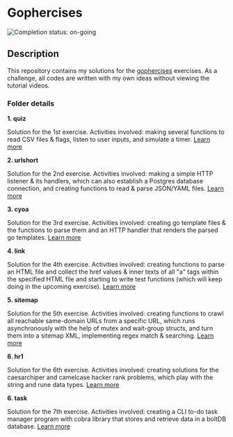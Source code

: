 # Gophercises

![Completion status: on-going](https://img.shields.io/badge/COMPLETION%20STATUS-ON--GOING-informational?style=for-the-badge)

## Description

This repository contains my solutions for the [gophercises](https://gophercises.com/) exercises. As a challenge, all codes are written with my own ideas without viewing the tutorial videos.


### Folder details

**1. quiz**

Solution for the 1st exercise. Activities involved: making several functions to read CSV files & flags, listen to user inputs, and simulate a timer. [Learn more](https://github.com/gophercises/quiz)


**2. urlshort**

Solution for the 2nd exercise. Activities involved: making a simple HTTP listener & its handlers, which can also establish a Postgres database connection, and creating functions to read & parse JSON/YAML files. [Learn more](https://github.com/gophercises/urlshort)


**3. cyoa**

Solution for the 3rd exercise. Activities involved: creating go template files & the functions to parse them and an HTTP handler that renders the parsed go templates. [Learn more](https://github.com/gophercises/cyoa)


**4. link**

Solution for the 4th exercise. Activities involved: creating functions to parse an HTML file and collect the href values & inner texts of all "a" tags within the specified HTML file and starting to write test functions (which will keep doing in the upcoming exercise). [Learn more](https://github.com/gophercises/link)


**5. sitemap**

Solution for the 5th exercise. Activities involved: creating functions to crawl all reachable same-domain URLs from a specific URL, which runs asynchronously with the help of mutex and wait-group structs, and turn them into a sitemap XML, implementing regex match & searching. [Learn more](https://github.com/gophercises/link)


**6. hr1**

Solution for the 6th exercise. Activities involved: creating solutions for the caesarchiper and camelcase hacker rank problems, which play with the string and rune data types. [Learn more](https://github.com/gophercises/hr1)


**6. task**

Solution for the 7th exercise. Activities involved: creating a CLI to-do task manager program with cobra library that stores and retrieve data in a boltDB database. [Learn more](https://github.com/gophercises/task)
